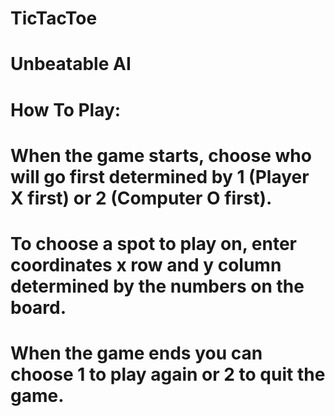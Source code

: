 # TicTacToe
# Unbeatable AI
 
# How To Play:

# When the game starts, choose who will go first determined by 1 (Player X first) or 2 (Computer O first).
# To choose a spot to play on, enter coordinates x row and y column determined by the numbers on the board. 
# When the game ends you can choose 1 to play again or 2 to quit the game.
